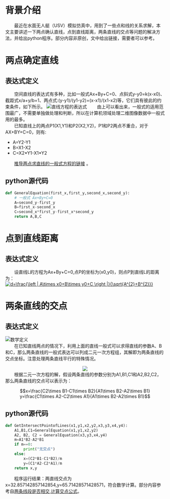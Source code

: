 # 背景介绍
&emsp;&emsp;最近在水面无人艇（USV）模拟仿真中，用到了一些点和线的关系求解，本文主要讲述一下两点确认直线，点到直线距离，两条直线的交点等问题的解决方法，并给出python程序。部分内容非原创，文中给出链接，需要者可以参考。
# 两点确定直线
## 表达式定义
&emsp;&emsp;空间直线的表达式有多种，比如一般式Ax+By+C=0、点斜式y-y0=k(x-x0)、截距式x/a+y/b=1、两点式:(y-y1)/(y1-y2)=(x-x1)/(x1-x2)等，它们具有彼此的约束条件，如下所示。
![直线方程的表达式](http://p05tunu6e.bkt.clouddn.com/17-12-18/49176038.jpg)
&emsp;&emsp;由上可以看出来，一般式的适用范围最广，不需要单独做处理和判断，所以在计算机领域处理二维图像数据中一般式用的最多。  
&emsp;&emsp;已知直线上的两点P1(X1,Y1)和P2(X2,Y2)，P1和P2两点不重合，对于AX+BY+C=0，则有:
- A=Y2-Y1
- B=X1-X2
- C=X2\*Y1-X1\*Y2  

&emsp;&emsp;[推导两点求直线的一般式方程的链接](https://baike.baidu.com/item/%E7%9B%B4%E7%BA%BF%E7%9A%84%E4%B8%80%E8%88%AC%E5%BC%8F%E6%96%B9%E7%A8%8B/11052424?fr=aladdin)  。
## python源代码
```python
def GeneralEquation(first_x,first_y,second_x,second_y):
    # 一般式 Ax+By+C=0
    A=second_y-first_y
    B=first_x-second_x
    C=second_x*first_y-first_x*second_y
    return A,B,C
```
# 点到直线距离
## 表达式定义
&emsp;&emsp;设直线L的方程为Ax+By+C=0,点P的坐标为(x0,y0)，则点P到直线L的距离为：  
<a href="http://www.codecogs.com/eqnedit.php?latex=d=\frac{\left&space;|&space;A\times&space;x0&plus;B\times&space;y0&plus;C&space;\right&space;|}{\sqrt{A^{2}&plus;B^{2}}}" target="_blank"><img src="http://latex.codecogs.com/gif.latex?d=\frac{\left&space;|&space;A\times&space;x0&plus;B\times&space;y0&plus;C&space;\right&space;|}{\sqrt{A^{2}&plus;B^{2}}}" title="d=\frac{\left | A\times x0+B\times y0+C \right |}{\sqrt{A^{2}+B^{2}}}" /></a>
# 两条直线的交点
## 表达式定义
![数学定义](http://p05tunu6e.bkt.clouddn.com/17-12-18/99590271.jpg)  
&emsp;&emsp;在已知直线两点的情况下，利用上面的直线一般式可以求得直线的参数A、B和C，那么两条直线的一般式表达可以列成二元一次方程组，其解即为两条直线的交点坐标。注意处理两条直线平行的特殊情况。
<div align=center><img src="http://p05tunu6e.bkt.clouddn.com/17-12-18/34269873.jpg"/></div>
&emsp;&emsp;根据二元一次方程的解，假设两条直线的参数分别为A1,B1,C1和A2,B2,C2，那么两条直线的交点可以表示为：

```math
x=\frac{C2\times B1-C1\times B2}{A1\times B2-A2\times B1}

y=\frac{C1\times A2-C2\times A1}{A1\times B2-A2\times B1}
```
## python源代码
```python
def GetIntersectPointofLines(x1,y1,x2,y2,x3,y3,x4,y4):
    A1,B1,C1=GeneralEquation(x1,y1,x2,y2)
    A2, B2, C2 = GeneralEquation(x3,y3,x4,y4)
    m=A1*B2-A2*B1
    if m==0:
        print("无交点")
    else:
        x=(C2*B1-C1*B2)/m
        y=(C1*A2-C2*A1)/m
    return x,y
```
&emsp;&emsp;程序运行结果：两直线交点为x=32.857142857142854,y=65.71428571428571，符合数学计算。部分内容参考自[两条线段是否相交,计算交点公式](http://263229365.iteye.com/blog/1155745)。
